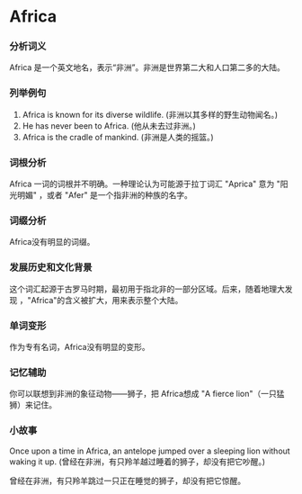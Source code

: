 # Africa

### 分析词义

  

Africa 是一个英文地名，表示“非洲”。非洲是世界第二大和人口第二多的大陆。

  

### 列举例句

  

1.  Africa is known for its diverse wildlife. (非洲以其多样的野生动物闻名。)
2.  He has never been to Africa. (他从未去过非洲。)
3.  Africa is the cradle of mankind. (非洲是人类的摇篮。)

  

### 词根分析

  

Africa 一词的词根并不明确。一种理论认为可能源于拉丁词汇 "Aprica" 意为 "阳光明媚" ，或者 "Afer" 是一个指非洲的种族的名字。

  

### 词缀分析

  

Africa没有明显的词缀。

  

### 发展历史和文化背景

  

这个词汇起源于古罗马时期，最初用于指北非的一部分区域。后来，随着地理大发现 ，"Africa"的含义被扩大，用来表示整个大陆。

  

### 单词变形

  

作为专有名词，Africa没有明显的变形。

  

### 记忆辅助

  

你可以联想到非洲的象征动物——狮子，把 Africa想成 "A fierce lion"（一只猛狮）来记住。

  

### 小故事

  

Once upon a time in Africa, an antelope jumped over a sleeping lion without waking it up. (曾经在非洲，有只羚羊越过睡着的狮子，却没有把它吵醒。)

  

曾经在非洲，有只羚羊跳过一只正在睡觉的狮子，却没有把它惊醒。
